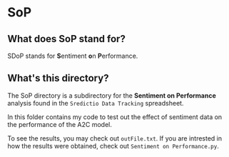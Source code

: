 # SoP
## What does SoP stand for?
SDoP stands for **S**entiment **o**n **P**erformance.

## What's this directory?
The SoP directory is a subdirectory for the **Sentiment on Performance** analysis found in the `Sredictio Data Tracking` spreadsheet.

In this folder contains my code to test out the effect of sentiment data on the performance of the A2C model.

To see the results, you may check out `outFile.txt`. If you are intrested in how the results were obtained, check out `Sentiment on Performance.py`.
